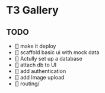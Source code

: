 # T3 Gallery

## TODO

 - [] make it deploy 
 - [] scaffold basic ui with mock data   
 - [] Actully set up a database
 - [] attach db to UI
 - [] add authentication 
 - [] add Image upload
 - [] routing/
